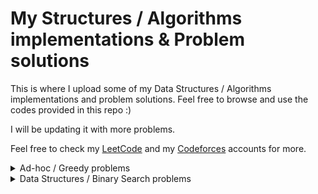 # My Structures / Algorithms implementations & Problem solutions

This is where I upload some of my Data Structures / Algorithms implementations and problem solutions.
Feel free to browse and use the codes provided in this repo :)

I will be updating it with more problems.

Feel free to check my [LeetCode](https://leetcode.com/mrmosa02/) and my [Codeforces](https://codeforces.com/profile/mosalah_02) accounts for more.

<details>
  <summary>Ad-hoc / Greedy problems</summary>
  
  -   [CodeForces 767A - SnackTower](https://codeforces.com/contest/767/problem/A) | [Solution (cpp)](problems_solutions/codeforces_767A.cpp)
  -   [CodeForces 1690B - Array Decrements](https://codeforces.com/problemset/problem/1690/B) | [Solution (cpp)](problems_solutions/codeforces_1690B.cpp)
  -   [CodeForces 978C - Letters](https://codeforces.com/contest/978/problem/C) | [Solution (cpp)](problems_solutions/codeforces_978C.cpp)
  -   [CodeForces 1690C - Restoring the Duration of Tasks](https://codeforces.com/contest/1690/problem/C) | [Solution (cpp)](problems_solutions/codeforces_1690C.cpp)
  -   [CodeForces 1690D - Bracket Coloring](https://codeforces.com/contest/1690/problem/D) | [Solution (cpp)](problems_solutions/codeforces_1690D.cpp)
  -   [CodeForces 1690E - Price Maximization](https://codeforces.com/contest/1690/problem/E) | [Solution (cpp)](problems_solutions/codeforces_1690E.cpp)
  -   [CodeForces 978E - Bus Video System](https://codeforces.com/contest/978/problem/E) | [Solution (cpp)](problems_solutions/codeforces_978E.cpp)
  -   [CodeForces 1829G - Hits Different](https://codeforces.com/contest/1829/problem/G) | [Solution (cpp)](problems_solutions/codeforces_1829G.cpp)
  -   [CodeForces 978G - Petya's Exams](https://codeforces.com/contest/978/problem/G) | [Solution (cpp)](problems_solutions/codeforces_978G.cpp)

</details>

<details>
  <summary>Data Structures / Binary Search problems</summary>
  
  - [Codeforces 978F - Mentors](https://codeforces.com/contest/978/problem/F) | [Solution (cpp)](problems_solutions/codeforces_978F.cpp)

</details>
